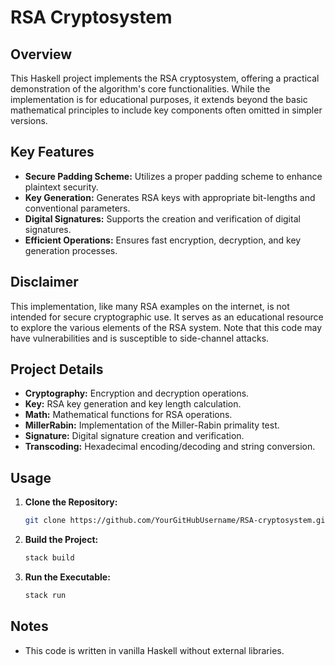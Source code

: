 # RSA Cryptosystem

## Overview

This Haskell project implements the RSA cryptosystem, offering a practical demonstration of the algorithm's core functionalities. While the implementation is for educational purposes, it extends beyond the basic mathematical principles to include key components often omitted in simpler versions.

## Key Features

- **Secure Padding Scheme:** Utilizes a proper padding scheme to enhance plaintext security.
- **Key Generation:** Generates RSA keys with appropriate bit-lengths and conventional parameters.
- **Digital Signatures:** Supports the creation and verification of digital signatures.
- **Efficient Operations:** Ensures fast encryption, decryption, and key generation processes.

## Disclaimer

This implementation, like many RSA examples on the internet, is not intended for secure cryptographic use. It serves as an educational resource to explore the various elements of the RSA system. Note that this code may have vulnerabilities and is susceptible to side-channel attacks.

## Project Details

- **Cryptography:** Encryption and decryption operations.
- **Key:** RSA key generation and key length calculation.
- **Math:** Mathematical functions for RSA operations.
- **MillerRabin:** Implementation of the Miller-Rabin primality test.
- **Signature:** Digital signature creation and verification.
- **Transcoding:** Hexadecimal encoding/decoding and string conversion.

## Usage

1. **Clone the Repository:**
   ```bash
   git clone https://github.com/YourGitHubUsername/RSA-cryptosystem.git
   ```

2. **Build the Project:**
   ```bash
   stack build
   ```

3. **Run the Executable:**
   ```bash
   stack run
   ```

## Notes

- This code is written in vanilla Haskell without external libraries.